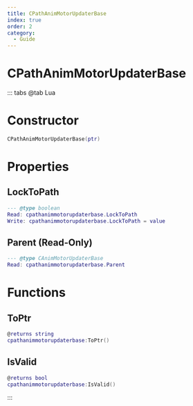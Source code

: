 ```yaml
---
title: CPathAnimMotorUpdaterBase
index: true
order: 2
category:
  - Guide
---
```


# CPathAnimMotorUpdaterBase

::: tabs
@tab Lua
# Constructor
```lua
CPathAnimMotorUpdaterBase(ptr)
```
# Properties
## LockToPath 
```lua
--- @type boolean
Read: cpathanimmotorupdaterbase.LockToPath
Write: cpathanimmotorupdaterbase.LockToPath = value
```
## Parent (Read-Only)
```lua
--- @type CAnimMotorUpdaterBase
Read: cpathanimmotorupdaterbase.Parent
```
# Functions
## ToPtr
```lua
@returns string
cpathanimmotorupdaterbase:ToPtr()
```
## IsValid
```lua
@returns bool
cpathanimmotorupdaterbase:IsValid()
```

:::